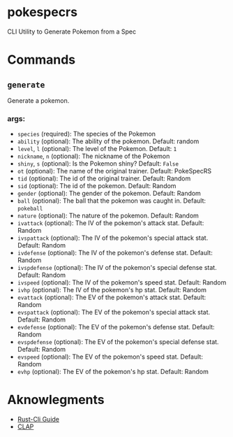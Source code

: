 # pokespecrs
CLI Utility to Generate Pokemon from a Spec

# Commands

## `generate`

Generate a pokemon.

### args:

- `species` (required): The species of the Pokemon
- `ability` (optional): The ability of the pokemon. Default: random
- `level`, `l` (optional): The level of the Pokemon. Default: `1`
- `nickname`, `n` (optional): The nickname of the Pokemon
- `shiny`, `s` (optional): Is the Pokemon shiny? Default: `False`
- `ot` (optional): The name  of the original trainer. Default: PokeSpecRS
- `tid` (optional): The id of the original trainer. Default: Random
- `sid` (optional): The id of the pokemon. Default: Random
- `gender` (optional): The gender of the pokemon. Default: Random
- `ball` (optional): The ball that the pokemon was caught in. Default: `pokeball`
- `nature` (optional): The nature of the pokemon. Default: Random
- `ivattack` (optional): The IV of the pokemon's attack stat. Default: Random
- `ivspattack` (optional): The IV of the pokemon's special attack stat. Default: Random
- `ivdefense` (optional): The IV of the pokemon's defense stat. Default: Random
- `ivspdefense` (optional): The IV of the pokemon's special defense stat. Default: Random
- `ivspeed` (optional): The IV of the pokemon's speed stat. Default: Random
- `ivhp` (optional): The IV of the pokemon's hp stat. Default: Random
- `evattack` (optional): The EV of the pokemon's attack stat. Default: Random
- `evspattack` (optional): The EV of the pokemon's special attack stat. Default: Random
- `evdefense` (optional): The EV of the pokemon's defense stat. Default: Random
- `evspdefense` (optional): The EV of the pokemon's special defense stat. Default: Random
- `evspeed` (optional): The EV of the pokemon's speed stat. Default: Random
- `evhp` (optional): The EV of the pokemon's hp stat. Default: Random

# Aknowlegments

- [Rust-Cli Guide](https://rust-cli.github.io/book/index.html)
- [CLAP](https://docs.rs/clap/latest/clap/index.html)